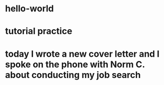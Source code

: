 # hello-world
# tutorial practice
# today I wrote a new cover letter and I spoke on the phone with Norm C. about conducting my job search
